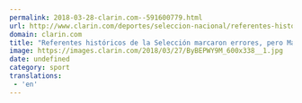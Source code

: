 ```yaml
---
permalink: 2018-03-28-clarin.com--591600779.html
url: http://www.clarin.com/deportes/seleccion-nacional/referentes-historicos-seleccion-marcaron-errores-maradona-eligio-mensaje_0_ryRSSbF5G.html
domain: clarin.com
title: "Referentes históricos de la Selección marcaron errores, pero Maradona eligió otro mensaje"
image: https://images.clarin.com/2018/03/27/ByBEPWY9M_600x338__1.jpg
date: undefined
category: sport
translations: 
 - 'en'
---
```


